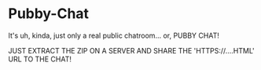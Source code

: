 # Pubby-Chat
It's uh, kinda, just only a real public chatroom... or, PUBBY CHAT!

JUST EXTRACT THE ZIP ON A SERVER AND SHARE THE 'HTTPS://....HTML' URL TO THE CHAT!
